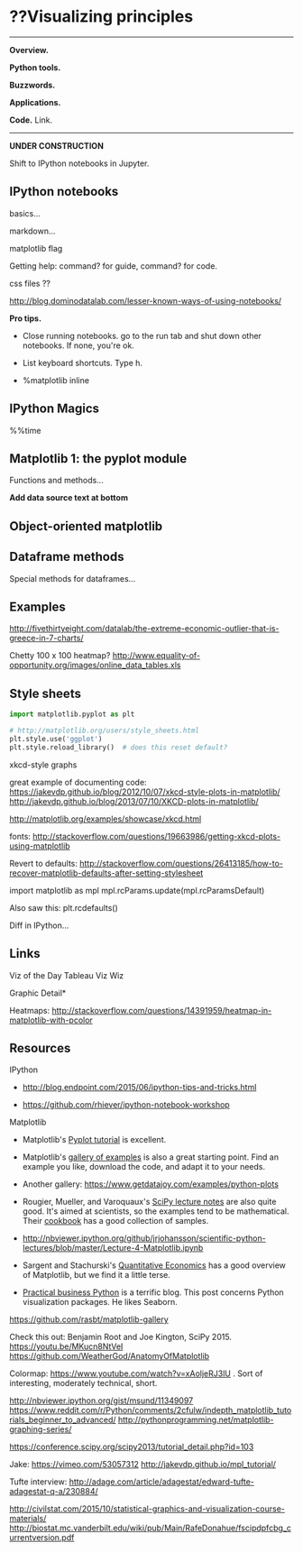 # ??Visualizing principles 


---
**Overview.**    

**Python tools.**  

**Buzzwords.**   

**Applications.**  

**Code.** Link.

---

**UNDER CONSTRUCTION**

Shift to IPython notebooks in Jupyter.


## IPython notebooks 

basics...

markdown...  

matplotlib flag 

Getting help:  command? for guide, command? for code.  

css files ??

http://blog.dominodatalab.com/lesser-known-ways-of-using-notebooks/


**Pro tips.** 

* Close running notebooks.  go to the run tab and shut down other notebooks.  If none, you're ok.  

* List keyboard shortcuts.  Type h.  

* %matplotlib inline 


## IPython Magics 

%%time 

##  Matplotlib 1:  the pyplot module 

Functions and methods...


**Add data source text at bottom**


## Object-oriented matplotlib




## Dataframe methods	


Special methods for dataframes...  



## Examples 

http://fivethirtyeight.com/datalab/the-extreme-economic-outlier-that-is-greece-in-7-charts/

Chetty 100 x 100 heatmap?
http://www.equality-of-opportunity.org/images/online_data_tables.xls 

## Style sheets 

```python 
import matplotlib.pyplot as plt

# http://matplotlib.org/users/style_sheets.html
plt.style.use('ggplot')
plt.style.reload_library()  # does this reset default?  
```


xkcd-style graphs 

great example of documenting code:  https://jakevdp.github.io/blog/2012/10/07/xkcd-style-plots-in-matplotlib/
http://jakevdp.github.io/blog/2013/07/10/XKCD-plots-in-matplotlib/

http://matplotlib.org/examples/showcase/xkcd.html

fonts:  http://stackoverflow.com/questions/19663986/getting-xkcd-plots-using-matplotlib

Revert to defaults:  http://stackoverflow.com/questions/26413185/how-to-recover-matplotlib-defaults-after-setting-stylesheet

import matplotlib as mpl
mpl.rcParams.update(mpl.rcParamsDefault)

Also saw this:   plt.rcdefaults() 

Diff in IPython...  


## Links 

Viz of the Day
Tableau
Viz Wiz

Graphic Detail*


Heatmaps:  http://stackoverflow.com/questions/14391959/heatmap-in-matplotlib-with-pcolor 


## Resources 

IPython 

* http://blog.endpoint.com/2015/06/ipython-tips-and-tricks.html 

* https://github.com/rhiever/ipython-notebook-workshop

Matplotlib 

* Matplotlib's [Pyplot tutorial](http://matplotlib.org/users/pyplot_tutorial.html) is excellent. 

* Matplotlib's [gallery of examples](http://matplotlib.org/gallery.html) is also a great starting point.  Find an example you like, download the code, and adapt it to your needs.   

* Another gallery:  https://www.getdatajoy.com/examples/python-plots 

* Rougier, Mueller, and Varoquaux's [SciPy lecture notes](https://scipy-lectures.github.io/intro/matplotlib/matplotlib.html) are also quite good.  It's aimed at scientists, so the examples tend to be mathematical.  Their [cookbook](http://wiki.scipy.org/Cookbook/Matplotlib) has a good collection of samples.  

* http://nbviewer.ipython.org/github/jrjohansson/scientific-python-lectures/blob/master/Lecture-4-Matplotlib.ipynb 

* Sargent and Stachurski's [Quantitative Economics](http://quant-econ.net/) has a good overview of Matplotlib, but we find it a little terse.  

* [Practical business Python](http://pbpython.com/visualization-tools-1.html) is a terrific blog.  This post concerns Python visualization packages.  He likes Seaborn.  

https://github.com/rasbt/matplotlib-gallery 

Check this out:  Benjamin Root and Joe Kington, SciPy 2015.
https://youtu.be/MKucn8NtVeI
https://github.com/WeatherGod/AnatomyOfMatplotlib

Colormap:  https://www.youtube.com/watch?v=xAoljeRJ3lU .  Sort of interesting, moderately technical, short.  

http://nbviewer.ipython.org/gist/msund/11349097
https://www.reddit.com/r/Python/comments/2cfulw/indepth_matplotlib_tutorials_beginner_to_advanced/ 
http://pythonprogramming.net/matplotlib-graphing-series/


https://conference.scipy.org/scipy2013/tutorial_detail.php?id=103

Jake:  https://vimeo.com/53057312
http://jakevdp.github.io/mpl_tutorial/ 

Tufte interview:  http://adage.com/article/adagestat/edward-tufte-adagestat-q-a/230884/


http://civilstat.com/2015/10/statistical-graphics-and-visualization-course-materials/ 
http://biostat.mc.vanderbilt.edu/wiki/pub/Main/RafeDonahue/fscipdpfcbg_currentversion.pdf